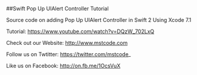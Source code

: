 ##Swift Pop Up UIAlert Controller Tutorial

Source code on adding Pop Up UIAlert Controller in Swift 2 Using Xcode 7.1

Tutorial: https://www.youtube.com/watch?v=DQzW_702LxQ

Check out our Website: http://www.mstcode.com

Follow us on Twtitter: https://twitter.com/mstcode_

Like us on Facebook: http://on.fb.me/1OcsVuX
